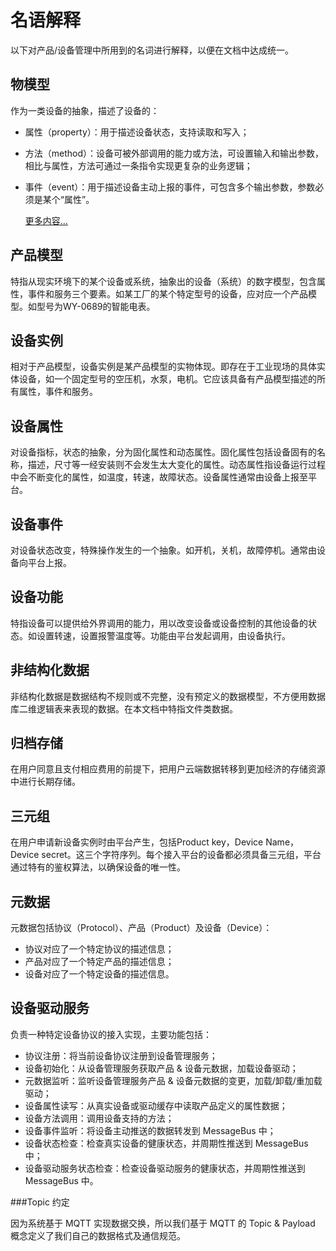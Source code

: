 # 名语解释


以下对产品/设备管理中所用到的名词进行解释，以便在文档中达成统一。


## 物模型

作为一类设备的抽象，描述了设备的：

- 属性（property）：用于描述设备状态，支持读取和写入；

- 方法（method）：设备可被外部调用的能力或方法，可设置输入和输出参数，相比与属性，方法可通过一条指令实现更复杂的业务逻辑；

- 事件（event）：用于描述设备主动上报的事件，可包含多个输出参数，参数必须是某个“属性”。

  [更多内容...](tsl.md)

## 产品模型

特指从现实环境下的某个设备或系统，抽象出的设备（系统）的数字模型，包含属性，事件和服务三个要素。如某工厂的某个特定型号的设备，应对应一个产品模型。如型号为WY-0689的智能电表。

## 设备实例

相对于产品模型，设备实例是某产品模型的实物体现。即存在于工业现场的具体实体设备，如一个固定型号的空压机，水泵，电机。它应该具备有产品模型描述的所有属性，事件和服务。

## 设备属性

对设备指标，状态的抽象，分为固化属性和动态属性。固化属性包括设备固有的名称，描述，尺寸等一经安装则不会发生太大变化的属性。动态属性指设备运行过程中会不断变化的属性，如温度，转速，故障状态。设备属性通常由设备上报至平台。

## 设备事件

对设备状态改变，特殊操作发生的一个抽象。如开机，关机，故障停机。通常由设备向平台上报。

## 设备功能

特指设备可以提供给外界调用的能力，用以改变设备或设备控制的其他设备的状态。如设置转速，设置报警温度等。功能由平台发起调用，由设备执行。

## 非结构化数据

非结构化数据是数据结构不规则或不完整，没有预定义的数据模型，不方便用数据库二维逻辑表来表现的数据。在本文档中特指文件类数据。

## 归档存储

在用户同意且支付相应费用的前提下，把用户云端数据转移到更加经济的存储资源中进行长期存储。

## 三元组

在用户申请新设备实例时由平台产生，包括Product key，Device Name，Device secret。这三个字符序列。每个接入平台的设备都必须具备三元组，平台通过特有的鉴权算法，以确保设备的唯一性。

## 元数据

元数据包括协议（Protocol）、产品（Product）及设备（Device）：

- 协议对应了一个特定协议的描述信息；
- 产品对应了一个特定产品的描述信息；
- 设备对应了一个特定设备的描述信息。

## 设备驱动服务

负责一种特定设备协议的接入实现，主要功能包括：

- 协议注册：将当前设备协议注册到设备管理服务；
- 设备初始化：从设备管理服务获取产品 & 设备元数据，加载设备驱动；
- 元数据监听：监听设备管理服务产品 & 设备元数据的变更，加载/卸载/重加载驱动；
- 设备属性读写：从真实设备或驱动缓存中读取产品定义的属性数据；
- 设备方法调用：调用设备支持的方法；
- 设备事件监听：将设备主动推送的数据转发到 MessageBus 中；
- 设备状态检查：检查真实设备的健康状态，并周期性推送到 MessageBus 中；
- 设备驱动服务状态检查：检查设备驱动服务的健康状态，并周期性推送到 MessageBus 中。
  
###Topic 约定

  因为系统基于 MQTT 实现数据交换，所以我们基于 MQTT 的 Topic & Payload 概念定义了我们自己的数据格式及通信规范。



